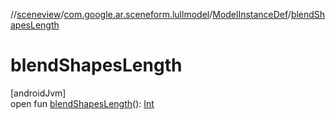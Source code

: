 //[sceneview](../../../index.md)/[com.google.ar.sceneform.lullmodel](../index.md)/[ModelInstanceDef](index.md)/[blendShapesLength](blend-shapes-length.md)

# blendShapesLength

[androidJvm]\
open fun [blendShapesLength](blend-shapes-length.md)(): [Int](https://kotlinlang.org/api/latest/jvm/stdlib/kotlin/-int/index.html)
